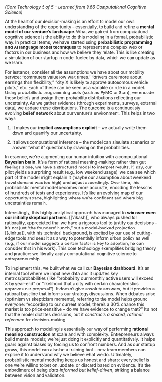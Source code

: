 _(Core Technology 5 of 5 – Learned from 9.66 Computational Cognitive Science)_

At the heart of our decision-making is an effort to model our own understanding of the opportunity – essentially, to build and refine a **mental model of our venture’s landscape**. What we gained from computational cognitive science is the ability to do this modeling in a formal, probabilistic way. In practical terms, we have started using **probabilistic programming and AI language model techniques** to represent the complex web of factors in our business and how we believe they relate. This is like creating a simulation of our startup in code, fueled by data, which we can update as we learn.
 
For instance, consider all the assumptions we have about our mobility service: “commuters value low wait times,” “drivers care more about earnings than flexibility,” “city X is likely to approve autonomous vehicle pilots,” etc. Each of these can be seen as a variable or rule in a model. Using probabilistic programming tools (such as PyMC or Stan), we encode these beliefs and assign them probability distributions reflecting our uncertainty. As we gather evidence (through experiments, surveys, external data), we update these distributions. The outcome is a continuously evolving **belief network** about our venture’s environment. This helps in two ways:

1. It makes our **implicit assumptions explicit** – we actually write them down and quantify our uncertainty.
    
2. It allows computational inference – the model can simulate scenarios or answer “what if” questions by drawing on the probabilities.
    
In essence, we’re augmenting our human intuition with a computational **Bayesian brain**. It’s a form of rational meaning-making: rather than gut feelings alone, we have a structured model to interpret results. If, say, our pilot yields a surprising result (e.g., low weekend usage), we can see which part of the model might explain it (maybe our assumption about weekend travel demand was too high) and adjust accordingly. Over time, this probabilistic mental model becomes more accurate, encoding the lessons of hundreds of tests and experiences. It’s like an evolving map of our opportunity space, highlighting where we’re confident and where big uncertainties remain.
  
Interestingly, this highly analytical approach has managed to **win over even our initially skeptical partners**. [[Vikash]], who always pushed for rationality, appreciated that we have a rigorous tool to justify our decisions – it’s not just “the founders’ hunch,” but a model-backed projection. [[Jinhua]], with his technical background, is excited by our use of cutting-edge tools and sees it as a way to potentially inform urban policy as well (e.g., if our model suggests a certain factor is key to adoption, he can consider that in his work). This core technology exemplifies bridging theory and practice: we literally apply computational cognitive science to entrepreneurship.
 
To implement this, we built what we call our **Bayesian dashboard**. It’s an internal tool where we input new data and it updates key metrics/probabilities (like “probability our monthly active users will exceed X by year-end” or “likelihood that a city with certain characteristics approves our proposal”). It doesn’t give absolute answers, but it provides a rational baseline that informs our strategy discussions. When debates arise (optimism vs skepticism moments), referring to the model helps ground everyone: “According to our current model, there’s a 30% chance this market is too price-sensitive – do we have evidence to change that?” It’s not that the model dictates decisions, but it _constructs a shared, rational reference_ for decision-making.
 
This approach to modeling is essentially our way of performing **rational meaning construction** at scale and with complexity. Entrepreneurs always build mental models; we’re just doing it explicitly and quantitatively. It helps guard against biases by forcing us to confront numbers. And as our startup grows, this model can also be a training tool – new team members can explore it to understand why we believe what we do. Ultimately, probabilistic mental modeling keeps us honest and sharp: every belief is one we’re willing to bet on, update, or discard based on evidence. It’s the embodiment of being _data-informed but belief-driven_, striking a balance between vision and validation.